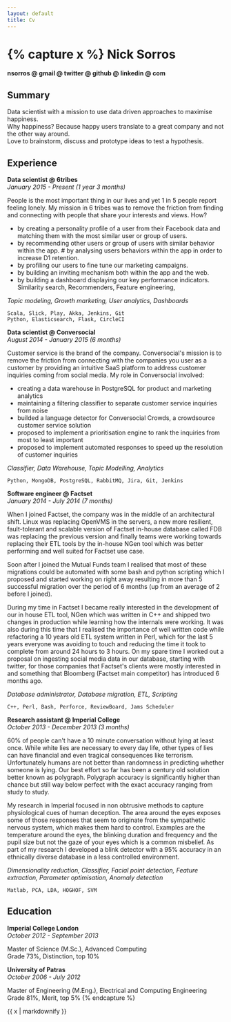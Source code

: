 ```yaml
---
layout: default
title: Cv
---
```

{% capture x %}
Nick Sorros
==========
  
**nsorros @ gmail @ twitter @ github @ linkedin @ com**  
  
## Summary
  
Data scientist with a mission to use data driven approaches to maximise happiness.  
Why happiness? Because happy users translate to a great company and not the other way around.  
Love to brainstorm, discuss and prototype ideas to test a hypothesis.
  
## Experience  
  
**Data scientist @ 6tribes**  
*January 2015 - Present (1 year 3 months)*

People is the most important thing in our lives and yet 1 in 5 people report feeling lonely. My mission in
6 tribes was to remove the friction from finding and connecting with people that share your interests and views. How?

* by creating a personality profile of a user from their Facebook data and matching them with the most similar user or group of users.
* by recommending other users or group of users with similar behavior within the app. # by analysing users behaviors within the app in order to increase D1 retention.
* by profiling our users to fine tune our marketing campaigns.
* by building an inviting mechanism
both within the app and the web.
* by building a dashboard displaying our key performance indicators. Similarity search, Recommenders, Feature engineering, 
  
*Topic modeling, Growth marketing, User analytics, Dashboards*  
  
```Scala, Slick, Play, Akka, Jenkins, Git```  
```Python, Elasticsearch, Flask, CircleCI```   
  
**Data scientist @ Conversocial**  
*August 2014 - January 2015 (6 months)*  
  
Customer service is the brand of the company. Conversocial's mission is to remove the friction from
connecting with the companies you user as a customer by providing an intuitive SaaS platform to address customer inquiries coming from social media. My role in Conversocial involved:  
  
* creating a data warehouse in PostgreSQL for product and marketing analytics
* maintaining a filtering classifier to separate customer service inquiries from noise
* builded a language detector for Conversocial Crowds, a crowdsource customer service solution
* proposed to implement a prioritisation engine to rank the inquiries from most to least important
* proposed to implement automated responses to speed up the resolution of customer inquiries  

*Classifier, Data Warehouse, Topic Modelling, Analytics*  
  
```Python, MongoDB, PostgreSQL, RabbitMQ, Jira, Git, Jenkins```  
  
**Software engineer @ Factset**  
*January 2014 - July 2014 (7 months)*  
  
When I joined Factset, the company was in the middle of an architectural shift. Linux was replacing OpenVMS in the servers, a new more resilient, fault-tolerant and scalable version of Factset in-house database called FDB was replacing the previous version and finally teams were working towards replacing their ETL tools by the in-house NGen tool which was better performing and well suited for Factset use case.  
  
Soon after I joined the Mutual Funds team I realised that most of these migrations could be automated with some bash and python scripting which I proposed and started working on right away resulting in more than 5 successful migration over the period of 6 months (up from an average of 2 before I joined).  

During my time in Factset I became really interested in the development of our in house ETL tool, NGen which was written in C++ and shipped two changes in production while learning how the internals were working. It was also during this time that I realised the importance of well written code while refactoring a 10 years old ETL system written in Perl, which for the last 5 years everyone was avoiding to touch and reducing the time it took to complete from around 24 hours to 3 hours. On my spare time I worked out a proposal on ingesting social media data in our database, starting with twitter, for those companies that Factset's clients were mostly interested in and something that Bloomberg (Factset main competitor) has introduced 6 months ago.  
  
*Database administrator, Database migration, ETL, Scripting*    
  
```C++, Perl, Bash, Perforce, ReviewBoard, Jams Scheduler```  
  
**Research assistant @ Imperial College**  
*October 2013 - December 2013 (3 months)*  
  
60% of people can't have a 10 minute conversation without lying at least once. While white lies are necessary
to every day life, other types of lies can have financial and even tragical consequences like terrorism. Unfortunately humans are not better than randomness in predicting whether someone is lying. Our best effort so far has been a century old solution better known as polygraph. Polygraph accuracy is significantly higher than chance but still way below perfect with the exact accuracy ranging from study to study.  
  
My research in Imperial focused in non obtrusive methods to capture physiological cues of human deception. The area around the eyes exposes some of those responses that seem to originate from the sympathetic nervous system, which makes them hard to control. Examples are the temperature around the eyes, the blinking duration and frequency and the pupil size but not the gaze of your eyes which is a common misbelief. As part of my research I developed a blink detector with a 95% accuracy in an ethnically diverse database in a less controlled environment.  
  
*Dimensionality reduction, Classifier, Facial point detection, Feature extraction, Parameter optimisation, Anomaly detection*  
  
```Matlab, PCA, LDA, HOGHOF, SVM```  
  
## Education  
  
**Imperial College London**  
*October 2012 - September 2013*  
  
Master of Science (M.Sc.), Advanced Computing   
Grade 73%, Distinction, top 10%  
  
**University of Patras**  
*October 2006 - July 2012*  
  
Master of Engineering (M.Eng.), Electrical and Computing Engineering  
Grade 81%, Merit, top 5%
{% endcapture %}
<p>{{ x | markdownify }}</p>
